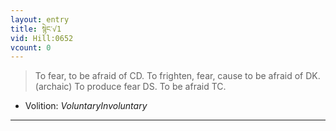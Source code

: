 ```yaml
---
layout: entry
title: སྙེང་√1
vid: Hill:0652
vcount: 0
---
```

> To fear, to be afraid of CD\. To frighten, fear, cause to be afraid of DK\. (archaic) To produce fear DS\. To be afraid TC\.

* Volition: _VoluntaryInvoluntary_

---

